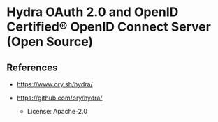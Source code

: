 
# Hydra OAuth 2.0 and OpenID Certified® OpenID Connect Server (Open Source)

## References
- https://www.ory.sh/hydra/

- https://github.com/ory/hydra/
  + License: Apache-2.0


